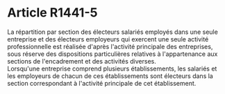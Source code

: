 # Article R1441-5

  
La répartition par section des électeurs salariés employés dans une seule entreprise et des électeurs employeurs qui exercent une seule activité professionnelle est réalisée d'après l'activité principale des entreprises, sous réserve des dispositions particulières relatives à l'appartenance aux sections de l'encadrement et des activités diverses.   
Lorsqu'une entreprise comprend plusieurs établissements, les salariés et les employeurs de chacun de ces établissements sont électeurs dans la section correspondant à l'activité principale de cet établissement.
